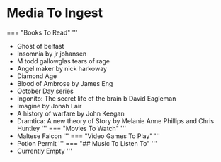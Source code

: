 # Media To Ingest

=== "Books To Read"
  '''
  - Ghost of belfast
  - Insomnia by jr johansen
  - M todd gallowglas tears of rage
  - Angel maker by nick harkoway
  - Diamond Age
  - Blood of Ambrose by James Eng
  - October Day series
  - Ingonito: The secret life of the brain b David Eagleman
  - Imagine by Jonah Lair
  - A history of warfare by John Keegan
  - Dramtica: A new theory of Story by Melanie Anne Phillips and Chris Huntley
   '''
=== "Movies To Watch"
  '''
  - Maltese Falcon
  '''
=== "Video Games To Play"
  '''
  - Potion Permit
  '''
=== "## Music To Listen To"
  '''
  - Currently Empty
  '''
